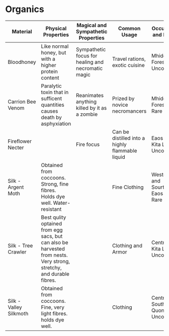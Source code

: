 # Organics

| Material         | Physical Properties                                                       | Magical and Sympathetic Properties                             | Common Usage                | Occurence and Rarity    | 
|------------------|---------------------------------------------------------------------------|----------------------------------------------------------------|-----------------------------|-------------------------|
| Bloodhoney       | Like normal honey, but with a higher protein content                      | Sympathetic focus for healing and necromatic magic          | Travel rations, exotic cuisine | Mhidda Forests - Uncommon |
| Carrion Bee Venom | Paralytic toxin that in sufficent quantities causes death by asphyxiation | Reanimates anything killed by it as a zombie                | Prized by novice necromancers | Mhidda Forests - Rare   |
| Fireflower Necter |                                                                          | Fire focus                            | Can be distilled into a highly flammable liquid | Eaos and Kita Lau - Uncommon |
| Silk - Argent Moth | Obtained from coccoons. Strong, fine fibres. Holds dye well. Water-resistant                    |              | Fine Clothing | Western and Sourthern Eaos - Rare |
| Silk - Tree Crawler | Best qulity optained from egg sacs, but can also be harvested from nests. Very strong, stretchy, and durable fibres. | | Clothing and Armor | Central Kita Lau - Uncommon |
| Silk - Valley Silkmoth | Obtained from coccoons. Fine, very light fibres. holds dye well. | | Clothing | Central and Southern Quon Xi - Uncommon | 